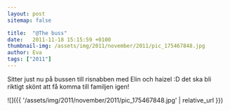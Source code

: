```yaml
---
layout: post
sitemap: false

title:  "@The buss"
date:   2011-11-18 15:15:59 +0100
thumbnail-img: /assets/img/2011/november/2011/pic_175467848.jpg
author: Eva
tags: ["2011"]
---
```


Sitter just nu på bussen till risnabben med Elin och haizel :D det ska bli riktigt skönt att få komma till familjen igen!

![]({{ '/assets/img/2011/november/2011/pic_175467848.jpg'  | relative_url }})

